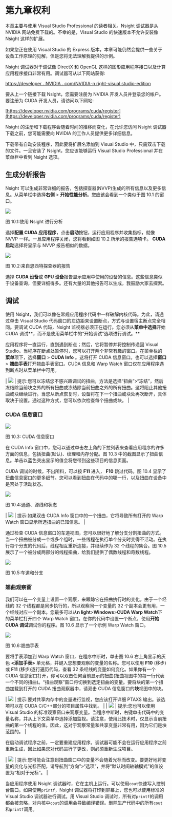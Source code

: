# 第九章权利

本章主要与使用 Visual Studio Professional 的读者相关。Nsight 调试器是从 NVIDIA 网站免费下载的。不幸的是，Visual Studio 的快速版本不允许安装像 Nsight 这样的扩展。

如果您正在使用 Visual Studio 的 Express 版本，本章可能仍然会提供一些关于设备工作原理的见解，但是您将无法理解我提供的示例。

Nsight 调试器对于调试像 DirectX 和 OpenGL 这样的图形应用程序接口以及计算应用程序接口非常有用。调试器可从以下网站获得:

[https://developer . NVIDIA . com/NVIDIA-n right-visual studio-edition](https://developer.nvidia.com/nvidia-nsight-visual-studio-edition)

要从上一个链接下载 Nsight，您需要注册为 NVIDIA 开发人员并登录您的帐户。要注册为 CUDA 开发人员，请访问以下网站:

[https://developer.nvidia.com/programs/cuda/register](https://developer.nvidia.com/programs/cuda/register)

Nsight 的注册和下载程序会随着时间的推移而变化，在允许您访问 Nsight 调试器下载之前，您可能需要向 NVIDIA 的工作人员提供更多详细信息。

下载带有自动安装程序，因此要将扩展名添加到 Visual Studio 中，只需双击下载的文件。一旦安装了 Nsight，您应该能够运行 Visual Studio Professional 并在菜单栏中看到 Nsight 选项。

## 生成分析报告

Nsight 可以生成非常详细的报告，包括探查器(NVVP)生成的所有信息以及更多信息。从菜单栏中选择**右侧** > **开始性能分析**。您应该会看到一个类似于图 10.1 的窗口。

![](../Images/image062.jpg)

图 10.1:使用 Nsight 进行分析

选择**配置 CUDA 应用程序**，点击**启动**按钮，运行应用程序并收集指标，就像 NVVP 一样。一旦应用程序关闭，您将看到如图 10.2 所示的报告选项卡。 **CUDA 启动**选择将显示与 NVVP 报告相似的数据。

![](../Images/image063.jpg)

图 10.2:来自恩西特探查器的报告

选择 **CUDA 设备**或 **GPU 设备**报告显示应用中使用的设备的信息。这些信息类似于设备查询，但要详细得多。还有大量的其他报告可以生成，我鼓励大家去探索。

## 调试

使用 Nsight，我们可以像在常规应用程序代码中一样破解内核代码。为此，请通过单击 Visual Studio 代码窗口的左边距来设置断点，方式与设置宿主断点完全相同。要调试 CUDA 代码，Nsight 监视器必须正在运行。您必须从**菜单中选择**开始 CUDA 调试**，而不是使用菜单栏中的“开始调试”选项进行调试。**

应用程序将一直运行，直到遇到断点；然后，它将暂停并将控制传递回 Visual Studio。当程序在断点处暂停时，您可以打开两个非常有趣的窗口。在菜单栏的**菜单**项下，选择**窗口** > **CUDA Info** 。这将打开 CUDA 信息窗口。也可以选择**窗口** > **翘曲手表**打开翘曲手表窗口。CUDA 信息和 Warp Watch 窗口仅在应用程序遇到断点时从菜单栏中可用。

| ![](../Images/tip.png) | 提示:您可以冻结您不感兴趣调试的扭曲，方法是选择“扭曲”>“冻结”，然后冻结除当前块之外的所有扭曲或冻结除当前扭曲之外的所有扭曲。这将阻止其他扭曲或块继续进行。当您从断点恢复时，设备将在下一个扭曲或块处再次断开，具体取决于设置。通过这种方式，您可以依次检查每个扭曲或块。 |

### CUDA 信息窗口

![](../Images/image065.jpg)

图 10.3: CUDA 信息窗口

在 CUDA Info 窗口中，您可以通过单击左上角的下拉列表来查看应用程序的许多方面的信息，包括扭曲(默认)、纹理和内存分配。图 10.3 中的截图显示了扭曲信息。单击以蓝色突出显示的值会将您带到这些项目的信息页面。

CUDA 调试的时候，不出所料，可以按 **F11** 进入， **F10** 跳过代码。图 10.4 显示了扭曲信息窗口的更多细节。您可以看到扭曲在代码中的哪一行，以及扭曲在设备中是否处于活动状态。

![](../Images/image066.jpg)

图 10.4:通道、源线和状态

| ![](../Images/tip.png) | 提示:如果双击 CUDA Info 窗口中的一个扭曲，它将导致所有打开的 Warp Watch 窗口显示所选扭曲的已知信息。 |

通过检查 CUDA 信息窗口的车道视图，您可以很好地了解分支分割扭曲的方式。当一个扭曲被分成一个或多个组时，一些线程在执行单个分支时变得不活动。在执行每个分支的代码后，线程相互重新连接，并继续作为 32 个线程的集合。图 10.5 展示了一个被分成两部分的线程扭曲，给我们提供了偶数线程和奇数线程。

![](../Images/image067.jpg)

图 10.5:车道和分支

### 翘曲观察窗

我们可以在一个变量上设置一个观察，来跟踪它在扭曲执行时的变化。由于一个经线的 32 个线程都是同步执行的，所以观察同一个变量的 32 个副本会更有用，一个经线对应一个副本。您最多可以从**n light**>**Windows**>**CUDA Warp Watch**下的菜单栏打开四个 Warp Watch 窗口。在你的代码中设置一个断点，使用**开始 CUDA 调试**调试你的程序。图 10.6 显示了一个示例 Warp Watch 窗口。

![](../Images/image068.jpg)

图 10.6:翘曲手表

要将手表添加到 Warp Watch 窗口，在程序中断时，单击图 10.6 右上角显示的灰色 **<添加手表>** 单元格，并键入您想要观察的变量的名称。您可以使用 **F10** (移步)或 **F11** (移步)逐行遍历代码，查看 32 条经线的变量如何变化。如果你有一个 CUDA 信息窗口打开，你可以双击任何当前显示的扭曲(扭曲视图中的每一行代表一个不同的扭曲)。“扭曲观察”窗口将切换到选定扭曲的变量。要将块的第一个扭曲加载到打开的 CUDA 扭曲观察器中，请双击 CUDA 信息窗口的**块**视图中的块。

| ![](../Images/tip.png) | 提示:要对共享内存中的变量进行监视，您应该打开详细 PTAXS 输出。该选项可以在 CUDA C/C++部分的项目属性中找到。 |
| ![](../Images/image064.png) | 提示:您也可以使用 Visual Studio 的标准观察窗口来观察变量。当程序中断时，右键单击代码中的变量名称，并从上下文菜单中选择添加监视。请注意，使用此技术时，仅显示当前扭曲的第一个线程的值。因此，这对于观察常量和共享变量非常有用，因为它们是块范围的。 |

在启动调试程序之前，一定要重建应用程序。调试器可能不会在运行应用程序之前重新生成，因此如果您对代码进行了更改，则必须重新生成项目。

| ![](../Images/tip.png) | 提示:您可能会注意到扭曲窗口中的变量不会随着光标而改变。要更好地将变量的变化与光标匹配，请导航到“方向”>“选项”，并将“默认时间轴轴模式”的值设置为“相对于光标”。 |

当应用程序使用 Nsight 调试器时，它在主机上运行。可以使用`cout`快速写入控制台窗口。如果使用`printf`，Nsight 调试器将打印到屏幕上，您也可以使用标准的 Visual Studio 调试器进行调试。用 Visual Studio 调试时，所有对`printf`的调用都会被忽略，对内核中`cout`的调用会导致编译错误。删除生产代码中的所有`cout`和`printf`调用。